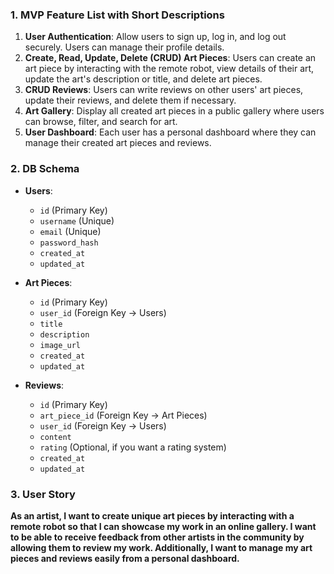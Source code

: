 ### 1. MVP Feature List with Short Descriptions

1. **User Authentication**: Allow users to sign up, log in, and log out securely. Users can manage their profile details.
2. **Create, Read, Update, Delete (CRUD) Art Pieces**: Users can create an art piece by interacting with the remote robot, view details of their art, update the art's description or title, and delete art pieces.
3. **CRUD Reviews**: Users can write reviews on other users' art pieces, update their reviews, and delete them if necessary.
4. **Art Gallery**: Display all created art pieces in a public gallery where users can browse, filter, and search for art.
5. **User Dashboard**: Each user has a personal dashboard where they can manage their created art pieces and reviews.

### 2. DB Schema

- **Users**: 
  - `id` (Primary Key)
  - `username` (Unique)
  - `email` (Unique)
  - `password_hash`
  - `created_at`
  - `updated_at`

- **Art Pieces**: 
  - `id` (Primary Key)
  - `user_id` (Foreign Key -> Users)
  - `title`
  - `description`
  - `image_url`
  - `created_at`
  - `updated_at`

- **Reviews**:
  - `id` (Primary Key)
  - `art_piece_id` (Foreign Key -> Art Pieces)
  - `user_id` (Foreign Key -> Users)
  - `content`
  - `rating` (Optional, if you want a rating system)
  - `created_at`
  - `updated_at`

### 3. User Story

**As an artist, I want to create unique art pieces by interacting with a remote robot so that I can showcase my work in an online gallery. I want to be able to receive feedback from other artists in the community by allowing them to review my work. Additionally, I want to manage my art pieces and reviews easily from a personal dashboard.**
